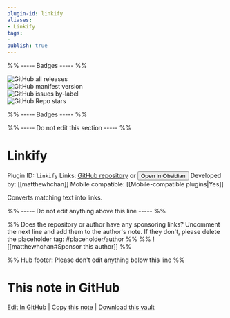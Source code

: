 ```yaml
---
plugin-id: linkify
aliases:
- Linkify
tags: 
- 
publish: true
---
```


%% ----- Badges ----- %%

![GitHub all releases](https://img.shields.io/github/downloads/matthewhchan/linkify/total?color=573E7A&logo=github&style=for-the-badge)   
![GitHub manifest version](https://img.shields.io/github/manifest-json/v/matthewhchan/linkify?color=573E7A&logo=github&style=for-the-badge)   
![GitHub issues by-label](https://img.shields.io/github/issues/matthewhchan/linkify/help%20wanted?color=573E7A&logo=github&style=for-the-badge)   
![GitHub Repo stars](https://img.shields.io/github/stars/matthewhchan/linkify?color=573E7A&logo=github&style=for-the-badge)

%% ----- Badges ----- %%

%% ----- Do not edit this section ----- %%

# Linkify

Plugin ID: `linkify`
Links: [GitHub repository](https://github.com/matthewhchan/linkify) or [<button id=HH>Open in Obsidian</button>](obsidian://show-plugin?id=linkify)
Developed by: [[matthewhchan]]
Mobile compatible: [[Mobile-compatible plugins|Yes]]

Converts matching text into links.

%% ----- Do not edit anything above this line ----- %% 

%% Does the repository or author have any sponsoring links? Uncomment the next line and add them to the author's note. If they don't, please delete the placeholder tag: #placeholder/author %%
%% ![[matthewhchan#Sponsor this author]] %%

%% Hub footer: Please don't edit anything below this line %%

# This note in GitHub

<span class="git-footer">[Edit In GitHub](https://github.dev/obsidian-community/obsidian-hub/blob/main/02%20-%20Community%20Expansions/02.05%20All%20Community%20Expansions/Plugins/linkify.md "git-hub-edit-note") | [Copy this note](https://raw.githubusercontent.com/obsidian-community/obsidian-hub/main/02%20-%20Community%20Expansions/02.05%20All%20Community%20Expansions/Plugins/linkify.md "git-hub-copy-note") | [Download this vault](https://github.com/obsidian-community/obsidian-hub/archive/refs/heads/main.zip "git-hub-download-vault") </span>
